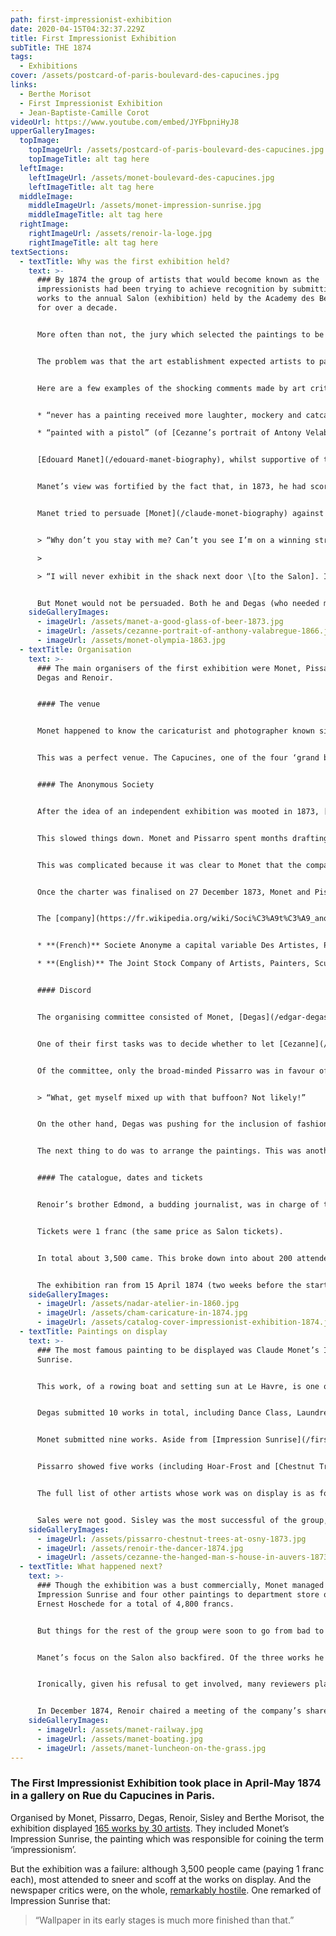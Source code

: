 ```yaml
---
path: first-impressionist-exhibition
date: 2020-04-15T04:32:37.229Z
title: First Impressionist Exhibition
subTitle: THE 1874
tags:
  - Exhibitions
cover: /assets/postcard-of-paris-boulevard-des-capucines.jpg
links:
  - Berthe Morisot
  - First Impressionist Exhibition
  - Jean-Baptiste-Camille Corot
videoUrl: https://www.youtube.com/embed/JYFbpniHyJ8
upperGalleryImages:
  topImage:
    topImageUrl: /assets/postcard-of-paris-boulevard-des-capucines.jpg
    topImageTitle: alt tag here
  leftImage:
    leftImageUrl: /assets/monet-boulevard-des-capucines.jpg
    leftImageTitle: alt tag here
  middleImage:
    middleImageUrl: /assets/monet-impression-sunrise.jpg
    middleImageTitle: alt tag here
  rightImage:
    rightImageUrl: /assets/renoir-la-loge.jpg
    rightImageTitle: alt tag here
textSections:
  - textTitle: Why was the first exhibition held?
    text: >-
      ### By 1874 the group of artists that would become known as the
      impressionists had been trying to achieve recognition by submitting their
      works to the annual Salon (exhibition) held by the Academy des Beaux-Arts
      for over a decade.


      More often than not, the jury which selected the paintings to be shown rejected the impressionists’ work. And, when their works were accepted, they were usually lambasted by acidic art critics.


      The problem was that the art establishment expected artists to paint in a particular way: they wanted find, blended brushstrokes; largely dull colours; and religious, historical or mythological scenes. This was the polar opposite of the impressionist technique, which used broad, unblended brushstrokes; bright colours; and scenes of modern life.


      Here are a few examples of the shocking comments made by art critics between 1864 and 1873:


      * “never has a painting received more laughter, mockery and catcalls” (of [Monet’s Olympia](/first-impressionist-exhibition-pictures/monet-olympia-1863.jpg)).

      * “painted with a pistol” (of [Cezanne’s portrait of Antony Velabregue](/first-impressionist-exhibition-pictures/cezanne-portrait-of-anthony-valabregue-1866.jpg)).


      [Edouard Manet](/edouard-manet-biography), whilst supportive of the independent impressionist exhibitions, decided not to submit. He still had ambitions of persuading the Salon jury and the art establishment of the value of his work.


      Manet’s view was fortified by the fact that, in 1873, he had scored a rare Salon success with a picture of a man drinking a pint of beer called the Bon Bock (the Happy Beer).


      Manet tried to persuade [Monet](/claude-monet-biography) against the idea of an independent exhibition, saying:


      > “Why don’t you stay with me? Can’t you see I’m on a winning streak?’

      >

      > “I will never exhibit in the shack next door \[to the Salon]. I enter the Salon through the main door, and fight alongside the others.”


      But Monet would not be persuaded. Both he and Degas (who needed money because his family business had recently failed) both saw the exhibition as an opportunity to show their works to a wider audience and to drum-up some lucrative sales.
    sideGalleryImages:
      - imageUrl: /assets/manet-a-good-glass-of-beer-1873.jpg
      - imageUrl: /assets/cezanne-portrait-of-anthony-valabregue-1866.jpg
      - imageUrl: /assets/monet-olympia-1863.jpg
  - textTitle: Organisation
    text: >-
      ### The main organisers of the first exhibition were Monet, Pissarro,
      Degas and Renoir.


      #### The venue


      Monet happened to know the caricaturist and photographer known simply as [Nadar](https://en.wikipedia.org/wiki/Nadar), who was vacating his [studio on the Boulevard des Capucines](/first-impressionist-exhibition-pictures/nadar-atelier-in-1860.jpg).


      This was a perfect venue. The Capucines, one of the four ‘grand boulevards’ of Paris, having been constructed during Baron Haussmann’s remodelling of Paris. Finished in 1865, it was 35-metres wide, tree-lined and presented a prime commercial site. Nadar’s third floor studio was also large and bright, having floor to ceiling windows.


      #### The Anonymous Society


      After the idea of an independent exhibition was mooted in 1873, [Monet](/claude-monet-biography) and [Pissarro](/camille-pissarro-biography) decided that they should incorporate a joint stock company in which artists and their supporters would hold shares.


      This slowed things down. Monet and Pissarro spent months drafting the charter (the rules governing how the company should operate), using a charter from a baker’s co-operative as a guide.


      This was complicated because it was clear to Monet that the company should have no political goals. The impressionists were already distrusted by the establishment, and, given that Paris was just starting to recover from a communist rebellion (called the Paris Commune), Monet wanted to take no chances.


      Once the charter was finalised on 27 December 1873, Monet and Pissarro had to get people to subscribe for the company’s shares (at a cost of 60 francs a year, paid at the rate of 5 francs a month). Degas played a key role in lobbying for signatures.


      The [company](https://fr.wikipedia.org/wiki/Soci%C3%A9t%C3%A9_anonyme_des_artistes_peintres,_sculpteurs_et_graveurs) ended up being called the not-so-catchy:


      * **(French)** Societe Anonyme a capital variable Des Artistes, Peintres, Sculpters, Graveurs et Lithographers

      * **(English)** The Joint Stock Company of Artists, Painters, Sculptors, Engravers and Lithographers


      #### Discord


      The organising committee consisted of Monet, [Degas](/edgar-degas-biography), Pissarro, [Renoir](/pierre-auguste-renoir-biography), [Sisley](/alfred-sisley-biography)and [Berthe Morisot](/berthe-morisot-biography).


      One of their first tasks was to decide whether to let [Cezanne](/paul-cezanne-biography) participate. The problem was two-fold: Cezanne had been singled out for particular criticism in previous years; and he planned to submit a peculiar work called A Modern Olympia.


      Of the committee, only the broad-minded Pissarro was in favour of Cezanne’s inclusion. When Manet was consulted, he remarked:


      > “What, get myself mixed up with that buffoon? Not likely!”


      On the other hand, Degas was pushing for the inclusion of fashionable painters such as Boudin, Bracquemond and Meissonier, so as to give the first exhibition credibility. This settled the matter: the committee decided that if outsiders were to be considered there was no way that they could exclude one of their own.


      The next thing to do was to arrange the paintings. This was another potential source of controversy, given the way that the Salon jury decided where paintings were to be hung (placing pictures that they disapproved of near the ceiling, known as skying). Renoir oversaw a process of classifying paintings according to their size and then drawing lots.


      #### The catalogue, dates and tickets


      Renoir’s brother Edmond, a budding journalist, was in charge of the catalogue. Priced at 50 centimes, it proudly announced the[ ‘Premiere Exposition’](/first-impressionist-exhibition-pictures/catalog-cover-impressionist-exhibition-1874.jpg). Opening times would be 10am to 6pm and then 8pm to 10pm (to encourage as many to come as possible).


      Tickets were 1 franc (the same price as Salon tickets).


      In total about 3,500 came. This broke down into about 200 attendees on the opening day and about 100 per day thereafter.


      The exhibition ran from 15 April 1874 (two weeks before the start of the Salon) until 15 May 1874.
    sideGalleryImages:
      - imageUrl: /assets/nadar-atelier-in-1860.jpg
      - imageUrl: /assets/cham-caricature-in-1874.jpg
      - imageUrl: /assets/catalog-cover-impressionist-exhibition-1874.jpg
  - textTitle: Paintings on display
    text: >-
      ### The most famous painting to be displayed was Claude Monet’s Impression
      Sunrise.


      This work, of a rowing boat and setting sun at Le Havre, is one of our top 10 impressionist paintings. It ticks all the impressionist boxes: short unblended brushstrokes; a bright setting sun; and a thoroughly modern scene.


      Degas submitted 10 works in total, including Dance Class, Laundress, After the Bath and Carraige at the Races.


      Monet submitted nine works. Aside from [Impression Sunrise](/first-impressionist-exhibition-pictures/monet-impression-sunrise.jpg), his most notable entry was [Boulevard des Capucines](/first-impressionist-exhibition-pictures/monet-boulevard-des-capucines.jpg).


      Pissarro showed five works (including Hoar-Frost and [Chestnut Trees at Osny](/first-impressionist-exhibition-pictures/pissarro-chestnut-trees-at-osny-1873.jpg)); Renoir seven works (including the [Theatre Box](/first-impressionist-exhibition-pictures/renoir-la-loge.jpg) and[ Dancer](/first-impressionist-exhibition-pictures/renoir-the-dancer-1874.jpg)); Cezanne three (including [Modern Olympia](/first-impressionist-exhibition-pictures/cezanne-a-modern-olympia-c-1873-1874.jpg) and a view of Auvers-sur-Oise entitled [The House of the Hanged Man](/first-impressionist-exhibition-pictures/cezanne-the-hanged-man-s-house-in-auvers-1873.jpg)); Sisley five landscapes; and Berthe Morisot nine works (including [The Cradle](/first-impressionist-exhibition-pictures/morisot-the-cradle-1872.jpg) and Hide-and-Seek).


      The full list of other artists whose work was on display is as follows (in alphabetical order): Attendu, Beliard, Boudin, Bracquemond, Brandon, Bureau, Cals, Colin, Debras, Latouche, Lepic, Lepine, Levert, Meyer, de Molins, Mulot-Durivage, de Nittis, A. Ottin, L. Ottin, Robert, and Rouart.


      Sales were not good. Sisley was the most successful of the group, earning 1000 francs. Monet and Renoir made just under 200 francs each; Pissarro earned 130 francs; and Degas and Berthe Morisot sold nothing whatsoever.
    sideGalleryImages:
      - imageUrl: /assets/pissarro-chestnut-trees-at-osny-1873.jpg
      - imageUrl: /assets/renoir-the-dancer-1874.jpg
      - imageUrl: /assets/cezanne-the-hanged-man-s-house-in-auvers-1873.jpg
  - textTitle: What happened next?
    text: >-
      ### Though the exhibition was a bust commercially, Monet managed to sell
      Impression Sunrise and four other paintings to department store owner
      Ernest Hoschede for a total of 4,800 francs.


      But things for the rest of the group were soon to go from bad to worse as [Paul Durand-Ruel](/paul-durand-ruel-biography) suspended the payments on instalment that he was making to the group.


      Manet’s focus on the Salon also backfired. Of the three works he submitted to the 1874 exhibition, two were summarily rejected. The third, a heart-warming depiction of a mother and daughter at a railway station entitled [The Railroad](/first-impressionist-exhibition-pictures/manet-railway.jpg), was lambasted by critics (eg, the figures were “both cut out of sheet-tin”).


      Ironically, given his refusal to get involved, many reviewers placed the blame for the first exhibition on [Edouard Manet](/edouard-manet-biography). A rude review in La Presse described the group as ‘disciples of Monsieur Manet’; and a caricature in Les Contemporains showed Manet wearing a crown under the title ‘Manet, King of the Impressionists’.


      In December 1874, Renoir chaired a meeting of the company’s shareholders. It had liabilities of 3,713 francs and cash in hand of a mere 278 francs. Each exhibitor owed 184 francs 50 centimes. The group made the unanimous decision to liquidate the company.
    sideGalleryImages:
      - imageUrl: /assets/manet-railway.jpg
      - imageUrl: /assets/manet-boating.jpg
      - imageUrl: /assets/manet-luncheon-on-the-grass.jpg
---
```


### The First Impressionist Exhibition took place in April-May 1874 in a gallery on Rue du Capucines in Paris.

Organised by Monet, Pissarro, Degas, Renoir, Sisley and Berthe Morisot, the exhibition displayed [165 works by 30 artists](/first-impressionist-exhibition#3). They included Monet’s Impression Sunrise, the painting which was responsible for coining the term ‘impressionism’.

But the exhibition was a failure: although 3,500 people came (paying 1 franc each), most attended to sneer and scoff at the works on display. And the newspaper critics were, on the whole, [remarkably hostile](/first-impressionist-exhibition#4). One remarked of Impression Sunrise that:

> “Wallpaper in its early stages is much more finished than that.”
